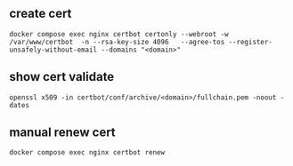 
## create cert

```
docker compose exec nginx certbot certonly --webroot -w /var/www/certbot  -n --rsa-key-size 4096   --agree-tos --register-unsafely-without-email --domains "<domain>"
```

## show cert validate

```
openssl x509 -in certbot/conf/archive/<domain>/fullchain.pem -noout -dates
```

## manual renew cert

```
docker compose exec nginx certbot renew
```
